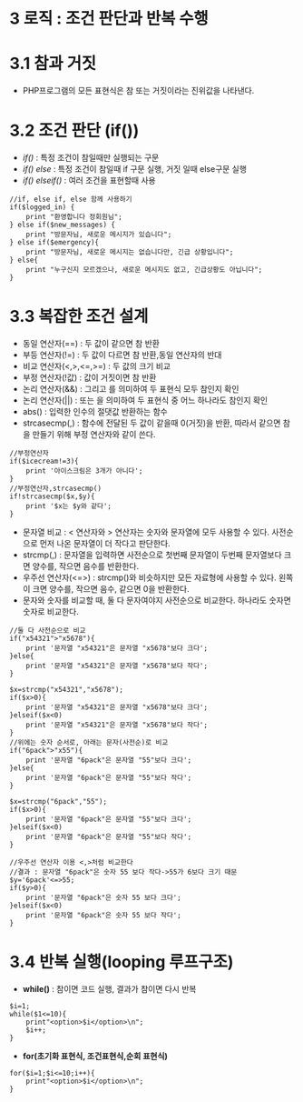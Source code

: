 # 3 로직 : 조건 판단과 반복 수행

# 3.1 참과 거짓
- PHP프로그램의 모든 표현식은 참 또는 거짓이라는 진위값을 나타낸다.

# 3.2 조건 판단 (if())
- *if()* : 특정 조건이 참일때만 실행되는 구문
- *if() else* : 특정 조건이 참일때 if 구문 실행, 거짓 일때 else구문 실행
- *if() elseif()* : 여러 조건을 표현할때 사용

~~~~
//if, else if, else 함께 사용하기
if($logged_in) {
	print "환영합니다 정회원님";
} else if($new_messages) {
	print "방문자님, 새로운 메시지가 있습니다";
} else if($emergency){
	print "방문자님, 새로운 메시지는 없습니다만, 긴급 상황입니다";
} else{
	print "누구신지 모르겠으나, 새로운 메시지도 없고, 긴급상황도 아닙니다";
}
~~~~

# 3.3 복잡한 조건 설계
- 동일 연산자(==) : 두 값이 같으면 참 반환
- 부등 연산자(!=) : 두 값이 다르면 참 반환,동일 연산자의 반대
- 비교 연산자(<,>,<=,>=) : 두 값의 크기 비교
- 부정 연산자(!값) : 값이 거짓이면 참 반환
- 논리 연산자(&&) : 그리고 를 의미하여 두 표현식 모두 참인지 확인
- 논리 연산자(||) : 또는 을 의미하여 두 표현식 중 어느 하나라도 참인지 확인
- abs() : 입력한 인수의 절댓값 반환하는 함수
- strcasecmp(,) : 함수에 전달된 두 값이 같을때 0(거짓)을 반환, 따라서 같으면 참을 만들기 위해 부정 연산자와 같이 쓴다. 

~~~~
//부정연산자
if($icecream!=3){
	print '아이스크림은 3개가 아니다';
}
//부정연산자,strcasecmp()
if!strcasecmp($x,$y){
	print '$x는 $y와 같다';
}
~~~~
- 문자열 비교 : < 연산자와 > 연산자는 숫자와 문자열에 모두 사용할 수 있다. 사전순으로 먼저 나온 문자열이 더 작다고 판단한다.
- strcmp(,) : 문자열을 입력하면 사전순으로 첫번째 문자열이 두번째 문자열보다 크면 양수를, 작으면 음수를 반환한다.
- 우주선 연산자(<=>) : strcmp()와 비슷하지만 모든 자료형에 사용할 수 있다. 왼쪽이 크면 양수를, 작으면 음수, 같으면 0을 반환한다.
- 문자와 숫자를 비교할 때, 둘 다 문자여야지 사전순으로 비교한다. 하나라도 숫자면 숫자로 비교한다.
~~~~
//둘 다 사전순으로 비교
if("x54321">"x5678"){
	print '문자열 "x54321"은 문자열 "x5678"보다 크다';
}else{
	print '문자열 "x54321"은 문자열 "x5678"보다 작다';
}

$x=strcmp("x54321","x5678");
if($x>0){
	print '문자열 "x54321"은 문자열 "x5678"보다 크다';
}elseif($x<0)
	print '문자열 "x54321"은 문자열 "x5678"보다 작다';
}
//위에는 숫자 순서로, 아래는 문자(사전순)로 비교
if("6pack">"x55"){
	print '문자열 "6pack"은 문자열 "55"보다 크다';
}else{
	print '문자열 "6pack"은 문자열 "55"보다 작다';
}

$x=strcmp("6pack","55");
if($x>0){
	print '문자열 "6pack"은 문자열 "55"보다 크다';
}elseif($x<0)
	print '문자열 "6pack"은 문자열 "55"보다 작다';
}

//우주선 연산자 이용 <,>처럼 비교한다
//결과 : 문자열 "6pack"은 숫자 55 보다 작다->55가 6보다 크기 때문
$y='6pack'<=>55;
if($y>0){
	print '문자열 "6pack"은 숫자 55 보다 크다';
}elseif($x<0)
	print '문자열 "6pack"은 숫자 55 보다 작다';
}

~~~~

# 3.4 반복 실행(looping 루프구조)
- **while()** : 참이면 코드 실행, 결과가 참이면 다시 반복
~~~~
$i=1;
while($1<=10){
	print"<option>$i</option>\n";
	$i++;
}
~~~~
- **for(초기화 표현식, 조건표현식,순회 표현식)**
~~~~
for($i=1;$i<=10;i++){
	print"<option>$i</option>\n";
}
~~~~

